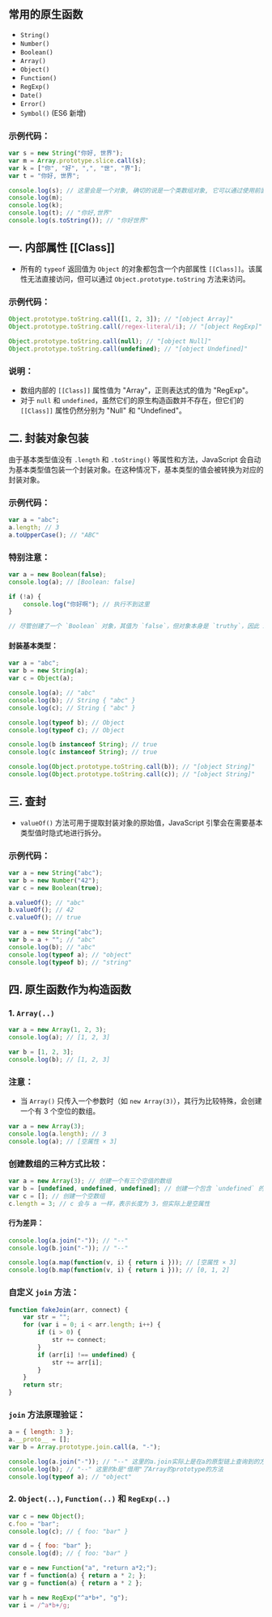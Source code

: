 ## 常用的原生函数

- `String()`
- `Number()`
- `Boolean()`
- `Array()`
- `Object()`
- `Function()`
- `RegExp()`
- `Date()`
- `Error()`
- `Symbol()` (ES6 新增)

### 示例代码：

```javascript
var s = new String("你好, 世界");
var m = Array.prototype.slice.call(s);
var k = ["你", "好", ",", "世", "界"];
var t = "你好, 世界";

console.log(s); // 这里会是一个对象, 确切的说是一个类数组对象, 它可以通过使用前面所学的"借用数组的方法来转换成数组"
console.log(m);
console.log(k);
console.log(t); // "你好,世界"
console.log(s.toString()); // "你好世界"
```

## 一. 内部属性 [[Class]]

- 所有的 `typeof` 返回值为 `Object` 的对象都包含一个内部属性 `[[Class]]`。该属性无法直接访问，但可以通过 `Object.prototype.toString` 方法来访问。

### 示例代码：

```javascript
Object.prototype.toString.call([1, 2, 3]); // "[object Array]"
Object.prototype.toString.call(/regex-literal/i); // "[object RegExp]"

Object.prototype.toString.call(null); // "[object Null]"
Object.prototype.toString.call(undefined); // "[object Undefined]"
```

### 说明：

- 数组内部的 `[[Class]]` 属性值为 "Array"，正则表达式的值为 "RegExp"。
- 对于 `null` 和 `undefined`，虽然它们的原生构造函数并不存在，但它们的 `[[Class]]` 属性仍然分别为 "Null" 和 "Undefined"。

## 二. 封装对象包装

由于基本类型值没有 `.length` 和 `.toString()` 等属性和方法，JavaScript 会自动为基本类型值包装一个封装对象。在这种情况下，基本类型的值会被转换为对应的封装对象。

### 示例代码：

```javascript
var a = "abc";
a.length; // 3
a.toUpperCase(); // "ABC"
```

### 特别注意：

```javascript
var a = new Boolean(false);
console.log(a); // [Boolean: false]

if (!a) {
    console.log("你好啊"); // 执行不到这里
}

// 尽管创建了一个 `Boolean` 对象，其值为 `false`，但对象本身是 `truthy`，因此 if 判断为 true
```

#### 封装基本类型：

```javascript
var a = "abc";
var b = new String(a);
var c = Object(a);

console.log(a); // "abc"
console.log(b); // String { "abc" }
console.log(c); // String { "abc" }

console.log(typeof b); // Object
console.log(typeof c); // Object

console.log(b instanceof String); // true
console.log(c instanceof String); // true

console.log(Object.prototype.toString.call(b)); // "[object String]"
console.log(Object.prototype.toString.call(c)); // "[object String]"
```

## 三. 查封

- `valueOf()` 方法可用于提取封装对象的原始值，JavaScript 引擎会在需要基本类型值时隐式地进行拆分。

### 示例代码：

```javascript
var a = new String("abc");
var b = new Number("42");
var c = new Boolean(true);

a.valueOf(); // "abc"
b.valueOf(); // 42
c.valueOf(); // true

var a = new String("abc");
var b = a + ""; // "abc"
console.log(b); // "abc"
console.log(typeof a); // "object"
console.log(typeof b); // "string"
```

## 四. 原生函数作为构造函数

### 1. `Array(..)`

```javascript
var a = new Array(1, 2, 3);
console.log(a); // [1, 2, 3]

var b = [1, 2, 3];
console.log(b); // [1, 2, 3]
```

### 注意：

- 当 `Array()` 只传入一个参数时（如 `new Array(3)`），其行为比较特殊，会创建一个有 3 个空位的数组。

```javascript
var a = new Array(3);
console.log(a.length); // 3
console.log(a); // [空属性 × 3]
```

### 创建数组的三种方式比较：

```javascript
var a = new Array(3); // 创建一个有三个空值的数组
var b = [undefined, undefined, undefined]; // 创建一个包含 `undefined` 的数组
var c = []; // 创建一个空数组
c.length = 3; // c 会与 a 一样，表示长度为 3，但实际上是空属性
```

#### 行为差异：

```javascript
console.log(a.join("-")); // "--"
console.log(b.join("-")); // "--"

console.log(a.map(function(v, i) { return i })); // [空属性 × 3]
console.log(b.map(function(v, i) { return i })); // [0, 1, 2]
```

### 自定义 `join` 方法：

```javascript
function fakeJoin(arr, connect) {
    var str = "";
    for (var i = 0; i < arr.length; i++) {
        if (i > 0) {
            str += connect;
        }
        if (arr[i] !== undefined) {
            str += arr[i];
        }
    }
    return str;
}
```

### `join` 方法原理验证：

```javascript
a = { length: 3 };
a.__proto__ = [];
var b = Array.prototype.join.call(a, "-");

console.log(a.join("-")); // "--" 这里的a.join实际上是在a的原型链上查询到的方法
console.log(b); // "--" 这里的b是"借用"了Array的prototype的方法
console.log(typeof a); // "object"
```

### 2. `Object(..)`, `Function(..)` 和 `RegExp(..)`

```javascript
var c = new Object();
c.foo = "bar";
console.log(c); // { foo: "bar" }

var d = { foo: "bar" };
console.log(d); // { foo: "bar" }

var e = new Function("a", "return a*2;");
var f = function(a) { return a * 2; };
var g = function(a) { return a * 2 };

var h = new RegExp("^a*b+", "g");
var i = /^a*b+/g;
```